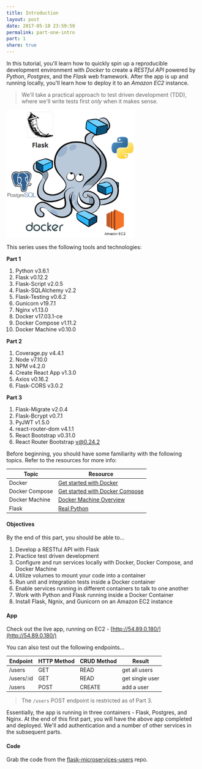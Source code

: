 ```yaml
---
title: Introduction
layout: post
date: 2017-05-10 23:59:59
permalink: part-one-intro
part: 1
share: true
---
```


In this tutorial, you'll learn how to quickly spin up a reproducible development environment with *Docker* to create a *RESTful API* powered by *Python*, *Postgres*, and the *Flask* web framework. After the app is up and running locally, you'll learn how to deploy it to an *Amazon EC2* instance.

> We'll take a practical approach to test driven development (TDD), where we'll write tests first *only* when it makes sense.

<div style="text-align:left;">
  <img src="/assets/img/flask-tdd-logo.png" style="max-width: 100%; border:0; box-shadow: none;" alt="flask tdd logo">
</div>

This series uses the following tools and technologies:

**Part 1**

1. Python v3.6.1
1. Flask v0.12.2
1. Flask-Script v2.0.5
1. Flask-SQLAlchemy v2.2
1. Flask-Testing v0.6.2
1. Gunicorn v19.7.1
1. Nginx v1.13.0
1. Docker v17.03.1-ce
1. Docker Compose v1.11.2
1. Docker Machine v0.10.0

**Part 2**

1. Coverage.py v4.4.1
1. Node v7.10.0
1. NPM v4.2.0
1. Create React App v1.3.0
1. Axios v0.16.2
1. Flask-CORS v3.0.2

**Part 3**

1. Flask-Migrate v2.0.4
1. Flask-Bcrypt v0.7.1
1. PyJWT v1.5.0
1. react-router-dom v4.1.1
1. React Bootstrap v0.31.0
1. React Router Bootstrap v@0.24.2

Before beginning, you should have some familiarity with the following topics. Refer to the resources for more info:

| Topic            | Resource |
|------------------|----------|
| Docker           | [Get started with Docker](https://docs.docker.com/engine/getstarted/) |
| Docker Compose   | [Get started with Docker Compose](https://docs.docker.com/compose/gettingstarted/) |
| Docker Machine | [Docker Machine Overview](https://docs.docker.com/machine/overview/) |
| Flask | [Real Python](https://realpython.com)

#### Objectives

By the end of this part, you should be able to...

1. Develop a RESTful API with Flask
1. Practice test driven development
1. Configure and run services locally with Docker, Docker Compose, and Docker Machine
1. Utilize volumes to mount your code into a container
1. Run unit and integration tests inside a Docker container
1. Enable services running in different containers to talk to one another
1. Work with Python and Flask running inside a Docker Container
1. Install Flask, Ngnix, and Gunicorn on an Amazon EC2 instance

#### App

Check out the live app, running on EC2 - [http://54.89.0.180/](http://54.89.0.180/)

You can also test out the following endpoints...

| Endpoint    | HTTP Method | CRUD Method | Result          |
|-------------|-------------|-------------|-----------------|
| /users      | GET         | READ        | get all users   |
| /users/:id  | GET         | READ        | get single user |
| /users      | POST        | CREATE      | add a user      |

> The `/users` POST endpoint is restricted as of Part 3.

Essentially, the app is running in three containers - Flask, Postgres, and Nginx. At the end of this first part, you will have the above app completed and deployed. We'll add authentication and a number of other services in the subsequent parts.

#### Code

Grab the code from the [flask-microservices-users](https://github.com/realpython/flask-microservices-users/releases/tag/part1) repo.
